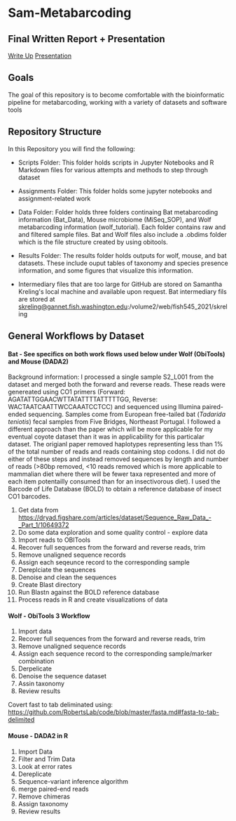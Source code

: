 # Sam-Metabarcoding

## Final Written Report + Presentation
[Write Up](https://github.com/fish546-2021/Sam-Metabarcoding/blob/main/Assignments/FinalWriteUp.Rmd)
[Presentation](https://docs.google.com/presentation/d/16qDp5F9E2PU1-eJhkUdx4n79HiVpTWdA-55Cm6JgZXU/edit?usp=sharing)


## Goals

The goal of this repository is to become comfortable with the bioinformatic pipeline for metabarcoding, working with a variety of datasets and software tools

## Repository Structure

In this Repository you will find the following:

- Scripts Folder: This folder holds scripts in Jupyter Notebooks and R Markdown files for various attempts and methods to step through dataset
- Assignments Folder: This folder holds some jupyter notebooks and assignment-related work
- Data Folder: Folder holds three folders continaing Bat metabarcoding information (Bat_Data), Mouse microbiome (MiSeq_SOP), and Wolf metabarcoding information (wolf_tutorial). Each folder contains raw and and filtered sample files. Bat and Wolf files also include a .obdims folder which is the file structure created by using obitools.
- Results Folder: The results folder holds outputs for wolf, mouse, and bat datasets. These include ouput tables of taxonomy and species presence information, and some figures that visualize this information.

- Intermediary files that are too large for GitHub are stored on Samantha Kreling's local machine and available upon request. Bat intermediary fils are stored at skreling@gannet.fish.washington.edu:/volume2/web/fish545_2021/skreling

## General Workflows by Dataset

#### Bat - See specifics on both work flows used below under Wolf (ObiTools) and Mouse (DADA2) 

Background information: I processed a single sample S2_L001 from the dataset and merged both the forward and reverse reads. These reads were genereated using CO1 primers (Forward: AGATATTGGAACWTTATATTTTATTTTTGG, Reverse: WACTAATCAATTWCCAAATCCTCC) and sequenced using Illumina paired-ended sequencing. Samples come from European free-tailed bat (*Tadarida teniotis*) fecal samples from Five Bridges, Northeast Portugal. I followed a different approach than the paper which will be more applicable for my eventual coyote dataset than it was in applicability for this particalar dataset. The origianl paper removed haplotypes representing less than 1% of the total number of reads and reads containing stop codons. I did not do either of these steps and instead removed sequences by length and number of reads (>80bp removed, <10 reads removed which is more applicable to mammalian diet where there will be fewer taxa represented and more of each item potentailly consumed than for an insectivorous diet). I used the Barcode of Life Database (BOLD) to obtain a reference database of insect CO1 barcodes.

1. Get data from https://dryad.figshare.com/articles/dataset/Sequence_Raw_Data_-_Part_1/10649372
2. Do some data exploration and some quality control - explore data
3. Import reads to OBITools
4. Recover full sequences from the forward and reverse reads, trim
5. Remove unaligned sequence records
6. Assign each seqeunce record to the corresponding sample 
7. Dereplciate the sequences
8. Denoise and clean the sequences
9. Create Blast directory
10. Run Blastn against the BOLD reference database
11. Process reads in R and create visualizations of data


#### Wolf - ObiTools 3 Workflow 

1. Import data
2. Recover full sequences from the forward and reverse reads, trim
3. Remove unaligned sequence records
4. Assign each sequence record to the corresponding sample/marker combination
5. Derpelicate
6. Denoise the sequence dataset
7. Assin taxonomy
8. Review results

Covert fast to tab deliminated using: https://github.com/RobertsLab/code/blob/master/fasta.md#fasta-to-tab-delimited
#### Mouse - DADA2 in R 

1. Import Data
2. Filter and Trim Data
3. Look at error rates
4. Dereplicate
5. Sequence-variant inference algorithm
6. merge paired-end reads
7. Remove chimeras
8. Assign taxonomy
9. Review results